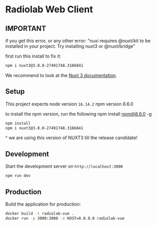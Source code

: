 # Radiolab Web Client

## IMPORTANT
if you get this error, or any other error:
"nuxi requires @nuxt/kit to be installed in your project. Try installing nuxt3 or @nuxt/bridge"

first run this install to fix it:
```bash
npm i nuxt3@3.0.0-27491748.3186841
```

We recommend to look at the [Nuxt 3 documentation](https://v3.nuxtjs.org).

## Setup

This project expects 
node version `16.14.2`
npm version 8.6.0

to install the npm version, run the following
npm install npm@8.6.0 -g

```bash
npm install
npm i nuxt3@3.0.0-27491748.3186841
```

^ we are using this version of NUXT3 till the release candidate! 

## Development

Start the development server on `http://localhost:3000`

```bash
npm run dev
```

## Production

Build the application for production:

```bash
docker build -t radiolab-vue .
docker run -p 3000:3000 -e HOST=0.0.0.0 radiolab-vue
```

